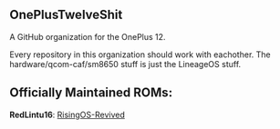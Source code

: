 ## **OnePlusTwelveShit** ##

A GitHub organization for the OnePlus 12.

Every repository in this organization should work with eachother. The hardware/qcom-caf/sm8650 stuff is just the LineageOS stuff. 

## **Officially Maintained ROMs**: 

**RedLintu16**:
[RisingOS-Revived](https://risingosrevived.tech/device/waffle)
